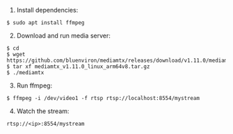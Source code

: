 1. Install dependencies:

```
$ sudo apt install ffmpeg
```

2. Download and run media server:

```
$ cd
$ wget https://github.com/bluenviron/mediamtx/releases/download/v1.11.0/mediamtx_v1.11.0_linux_arm64v8.tar.gz
$ tar xf mediamtx_v1.11.0_linux_arm64v8.tar.gz
$ ./mediamtx
```

3. Run ffmpeg:

```
$ ffmpeg -i /dev/video1 -f rtsp rtsp://localhost:8554/mystream
```

4. Watch the stream:

```
rtsp://<ip>:8554/mystream
```
